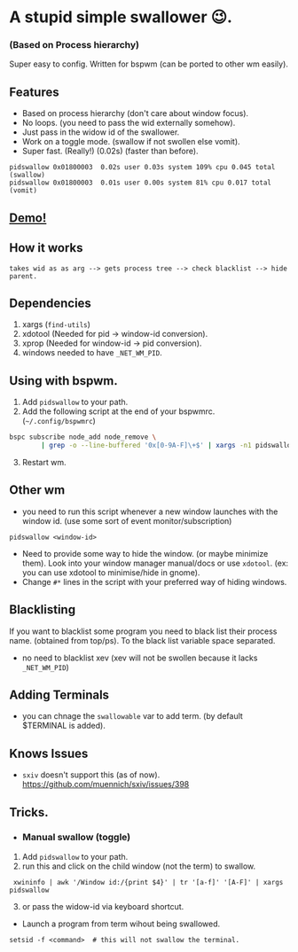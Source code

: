 # A stupid simple swallower 😉.
### (Based on Process hierarchy)


Super easy to config. Written for bspwm (can be ported to other wm easily).

## Features
* Based on process hierarchy (don't care about window focus).
* No loops. (you need to pass the wid externally somehow).
* Just pass in the widow id of the swallower.
* Work on a toggle mode. (swallow if not swollen else vomit).
* Super fast. (Really!) (0.02s) (faster than before).

```
pidswallow 0x01800003  0.02s user 0.03s system 109% cpu 0.045 total (swallow)
pidswallow 0x01800003  0.01s user 0.00s system 81% cpu 0.017 total (vomit)
```

## [Demo!](https://www.youtube.com/watch?v=R6A_JHJ7ob8&feature=youtu.be)


## How it works

```shell
takes wid as as arg --> gets process tree --> check blacklist --> hide parent.
```
## Dependencies
1) xargs (`find-utils`)
2) xdotool (Needed for pid -> window-id conversion).
3) xprop (Needed for window-id -> pid conversion).
4) windows needed to have `_NET_WM_PID`.


## Using with bspwm.

1) Add `pidswallow` to your path.
2) Add the following script at the end of your bspwmrc. (`~/.config/bspwmrc`)

```bash
bspc subscribe node_add node_remove \
        | grep -o --line-buffered '0x[0-9A-F]\+$' | xargs -n1 pidswallow &
```
3) Restart wm.

## Other wm
* you need to run this script whenever a new window launches with the window id.
(use some sort of event monitor/subscription)

```shell
pidswallow <window-id>
```

* Need to provide some way to hide the window. (or maybe minimize them).
Look into your window manager manual/docs or use `xdotool`. (ex: you can use xdotool to minimise/hide in gnome).
* Change `#*` lines in the script with your preferred way of hiding windows.

## Blacklisting
If you want to blacklist some program you need to black list their process name. (obtained from top/ps). To the black list variable space separated.
* no need to blacklist xev (xev will not be swollen because it lacks `_NET_WM_PID`)

## Adding Terminals
* you can chnage the `swallowable` var to add term. (by default $TERMINAL is added).

## Knows Issues
* `sxiv` doesn't support this (as of now). https://github.com/muennich/sxiv/issues/398

## Tricks.
* ### Manual swallow (toggle)

1) Add `pidswallow` to your path.
2) run this and click on the child window (not the term) to swallow.
```
 xwininfo | awk '/Window id:/{print $4}' | tr '[a-f]' '[A-F]' | xargs pidswallow
```
3) or pass the widow-id via keyboard shortcut.
* Launch a program from term wihout being swallowed.
```
setsid -f <command>  # this will not swallow the terminal.
```
